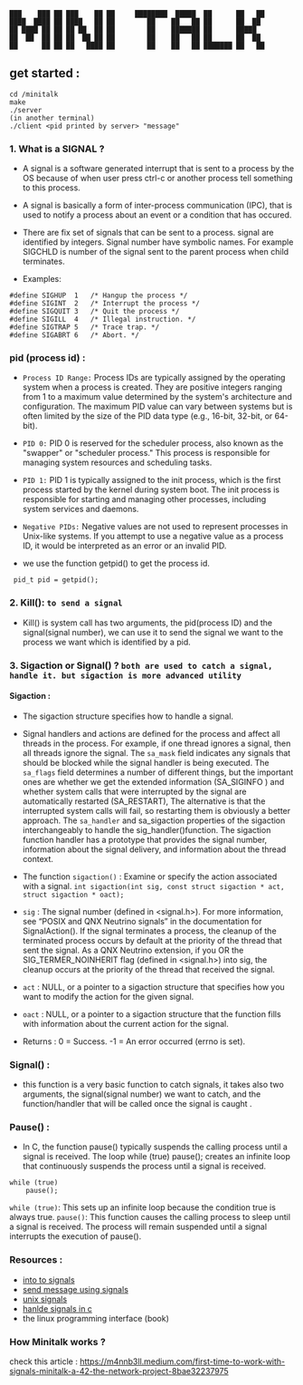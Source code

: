 ```
███    ███ ██ ███    ██ ██     ████████  █████  ██      ██   ██ 
████  ████ ██ ████   ██ ██        ██    ██   ██ ██      ██  ██  
██ ████ ██ ██ ██ ██  ██ ██        ██    ███████ ██      █████   
██  ██  ██ ██ ██  ██ ██ ██        ██    ██   ██ ██      ██  ██  
██      ██ ██ ██   ████ ██        ██    ██   ██ ███████ ██   ██ 
```

## get started :
```
cd /minitalk
make
./server
(in another terminal)
./client <pid printed by server> "message"
```

### 1. What is a SIGNAL ?
- A signal is a software generated interrupt that is sent to a process by the OS because of when user press ctrl-c or another process tell something to this process.
- A signal is basically a form of inter-process communication (IPC), that is used to notify a process about an event or a condition that has occured.
- There are fix set of signals that can be sent to a process. signal are identified by integers.
Signal number have symbolic names. For example SIGCHLD is number of the signal sent to the parent process when child terminates.

- Examples:
```
#define SIGHUP  1   /* Hangup the process */ 
#define SIGINT  2   /* Interrupt the process */ 
#define SIGQUIT 3   /* Quit the process */ 
#define SIGILL  4   /* Illegal instruction. */ 
#define SIGTRAP 5   /* Trace trap. */ 
#define SIGABRT 6   /* Abort. */
```

### pid (process id) :
- `Process ID Range:` Process IDs are typically assigned by the operating system when a process is created. They are positive integers ranging from 1 to a maximum value determined by the system's architecture and configuration. The maximum PID value can vary between systems but is often limited by the size of the PID data type (e.g., 16-bit, 32-bit, or 64-bit).

- `PID 0:` PID 0 is reserved for the scheduler process, also known as the "swapper" or "scheduler process." This process is responsible for managing system resources and scheduling tasks.

- `PID 1:` PID 1 is typically assigned to the init process, which is the first process started by the kernel during system boot. The init process is responsible for starting and managing other processes, including system services and daemons.

- `Negative PIDs:` Negative values are not used to represent processes in Unix-like systems. If you attempt to use a negative value as a process ID, it would be interpreted as an error or an invalid PID. 

- we use the function getpid() to get the process id.
```
 pid_t pid = getpid();
```

### 2. Kill(): `to send a signal`
- Kill() is system call has two arguments, the pid(process ID) and the signal(signal number), we can use it to send the signal we want to the process we want which is identified by a pid.

### 3. Sigaction or Signal() ? `both are used to catch a signal, handle it. but sigaction is more advanced utility`
#### Sigaction :
- The sigaction structure specifies how to handle a signal.
- Signal handlers and actions are defined for the process and affect all threads in the process. For example, if one thread ignores a signal, then all threads ignore the signal.
The `sa_mask` field indicates any signals that should be blocked while the signal handler is being executed.
The `sa_flags` field determines a number of different things, but the important ones are whether we get the extended information (SA_SIGINFO ) and whether system calls that were interrupted by the signal are automatically restarted (SA_RESTART), The alternative is that the interrupted system calls will fail, so restarting them is obviously a better approach.
The `sa_handler` and sa_sigaction properties of the sigaction interchangeably to handle the sig_handler()function.
The sigaction function handler has a prototype that provides the signal number, information about the signal delivery, and information about the thread context.

- The function `sigaction()` : Examine or specify the action associated with a signal.
```int sigaction(int sig, const struct sigaction * act, struct sigaction * oact);```
- `sig` :
The signal number (defined in <signal.h>). For more information, see “POSIX and QNX Neutrino signals” in the documentation for SignalAction().
If the signal terminates a process, the cleanup of the terminated process occurs by default at the priority of the thread that sent the signal. As a QNX Neutrino extension, if you OR the SIG_TERMER_NOINHERIT flag (defined in <signal.h>) into sig, the cleanup occurs at the priority of the thread that received the signal.
- `act` :
NULL, or a pointer to a sigaction structure that specifies how you want to modify the action for the given signal.
- `oact` :
NULL, or a pointer to a sigaction structure that the function fills with information about the current action for the signal.

- Returns :
0 = Success.
-1 = An error occurred (errno is set).

### Signal() :
- this function is a very basic function to catch signals, it takes also two arguments, the signal(signal number) we want to catch, and the function/handler that will be called once the signal is caught .

### Pause() :
- In C, the function pause() typically suspends the calling process until a signal is received. The loop while (true) pause(); creates an infinite loop that continuously suspends the process until a signal is received.

```
while (true)
    pause();
```

`while (true)`: This sets up an infinite loop because the condition true is always true.
`pause()`: This function causes the calling process to sleep until a signal is received. The process will remain suspended until a signal interrupts the execution of pause().

### Resources :
- [into to signals](https://www.cs.kent.edu/~ruttan/sysprog/lectures/signals.html)
- [send message using signals](https://www.math.stonybrook.edu/~ccc/dfc/dfc/signals.html#:~:text=A%20signal%20is%20a%20message,send%20it%20a%20SIGHUP%20signal)
- [unix signals](https://www.tutorialspoint.com/unix/unix-signals-traps.htm)
- [hanlde signals in c](https://en.wikipedia.org/wiki/C_signal_handling)
- the linux programming interface (book)

### How Minitalk works ?
check this article : https://m4nnb3ll.medium.com/first-time-to-work-with-signals-minitalk-a-42-the-network-project-8bae32237975
